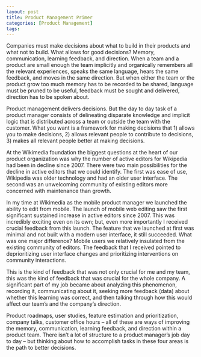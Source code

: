 ```yaml
---
layout: post
title: Product Management Primer
categories: [Product Management]
tags:
---
```


Companies must make decisions about what to build in their products and what not to build. What allows for good decisions? Memory, communication, learning feedback, and direction. When a team and a product are small enough the team implicitly and organically remembers all the relevant experiences, speaks the same language, hears the same feedback, and moves in the same direction. But when either the team or the product grow too much memory has to be recorded to be shared, language must be pruned to be useful, feedback must be sought and delivered, direction has to be spoken about.

Product management delivers decisions. But the day to day task of a product manager consists of delineating disparate knowledge and implicit logic that is distributed across a team or outside the team with the customer. What you want is a framework for making decisions that 1) allows you to make decisions, 2) allows relevant people to contribute to decisions, 3) makes all relevant people better at making decisions.

At the Wikimedia foundation the biggest questions at the heart of our product organization was why the number of active editors for Wikipedia had been in decline since 2007. There were two main possibilities for the decline in active editors that we could identify. The first was ease of use, Wikipedia was older technology and had an older user interface. The second was an unwelcoming community of existing editors more concerned with maintenance than growth.

In my time at Wikimedia as the mobile product manager we launched the ability to edit from mobile. The launch of mobile web editing saw the first significant sustained increase in active editors since 2007. This was incredibly exciting even on its own; but, even more importantly I received crucial feedback from this launch. The feature that we launched at first was minimal and not built with a modern user interface, it still succeeded. What was one major difference? Mobile users we relatively insulated from the existing community of editors. The feedback that I received pointed to deprioritizing user interface changes and prioritizing interventions on community interactions.

This is the kind of feedback that was not only crucial for me and my team, this was the kind of feedback that was crucial for the whole company. A significant part of my job became about analyzing this phenomenon, recording it, communicating about it, seeking more feedback (data) about whether this learning was correct, and then talking through how this would affect our team’s and the company’s direction.

Product roadmaps, user studies, feature estimation and prioritization, company talks, customer office hours – all of these are ways of improving the memory, communication, learning feedback, and direction within a product team. There isn’t a lot of structure to a product manager’s job day to day – but thinking about how to accomplish tasks in these four areas is the path to better decisions.
